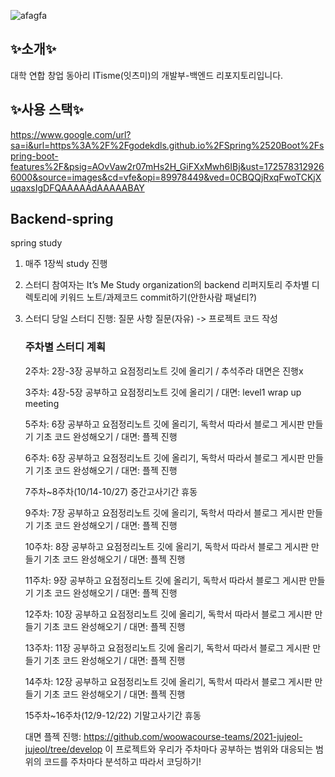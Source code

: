 ![afagfa](https://github.com/user-attachments/assets/d51a8282-72e3-4eee-b793-3819bde93942)


## ✨소개✨
대학 연합 창업 동아리 ITisme(잇츠미)의 개발부-백엔드 리포지토리입니다.

## ✨사용 스택✨
https://www.google.com/url?sa=i&url=https%3A%2F%2Fgodekdls.github.io%2FSpring%2520Boot%2Fspring-boot-features%2F&psig=AOvVaw2r07mHs2H_GiFXxMwh6IBj&ust=1725783129266000&source=images&cd=vfe&opi=89978449&ved=0CBQQjRxqFwoTCKjXuqaxsIgDFQAAAAAdAAAAABAY

## Backend-spring
spring study

1. 매주 1장씩 study 진행
2. 스터디 참여자는 It’s Me Study organization의 backend 리퍼지토리 주차별 디렉토리에 키워드 노트/과제코드 commit하기(안한사람 패널티?)
3. 스터디 당일 스터디 진행: 질문 사항 질문(자유) -> 프로젝트 코드 작성

   ### 주차별 스터디 계획

   2주차: 2장-3장 공부하고 요점정리노트 깃에 올리기 / 추석주라 대면은 진행x

   
   3주차: 4장-5장 공부하고 요점정리노트 깃에 올리기 / 대면: level1 wrap up meeting

   
   5주차: 6장 공부하고 요점정리노트 깃에 올리기, 독학서 따라서 블로그 게시판 만들기 기초 코드 완성해오기 / 대면: 플젝 진행

   
   6주차: 6장 공부하고 요점정리노트 깃에 올리기, 독학서 따라서 블로그 게시판 만들기 기초 코드 완성해오기 / 대면: 플젝 진행

   
   7주차~8주차(10/14-10/27) 중간고사기간 휴동

   
   9주차: 7장 공부하고 요점정리노트 깃에 올리기, 독학서 따라서 블로그 게시판 만들기 기초 코드 완성해오기 / 대면: 플젝 진행

   
   10주차: 8장 공부하고 요점정리노트 깃에 올리기, 독학서 따라서 블로그 게시판 만들기 기초 코드 완성해오기 / 대면: 플젝 진행

   
   11주차: 9장 공부하고 요점정리노트 깃에 올리기, 독학서 따라서 블로그 게시판 만들기 기초 코드 완성해오기 / 대면: 플젝 진행

   
   12주차: 10장 공부하고 요점정리노트 깃에 올리기, 독학서 따라서 블로그 게시판 만들기 기초 코드 완성해오기 / 대면: 플젝 진행

   
   13주차: 11장 공부하고 요점정리노트 깃에 올리기, 독학서 따라서 블로그 게시판 만들기 기초 코드 완성해오기 / 대면: 플젝 진행

   
   14주차: 12장 공부하고 요점정리노트 깃에 올리기, 독학서 따라서 블로그 게시판 만들기 기초 코드 완성해오기 / 대면: 플젝 진행

   
   15주차~16주차(12/9-12/22) 기말고사기간 휴동

   대면 플젝 진행: https://github.com/woowacourse-teams/2021-jujeol-jujeol/tree/develop 이 프로젝트와 우리가 주차마다 공부하는 범위와 대응되는 범위의 코드를 주차마다 분석하고 따라서 코딩하기!
